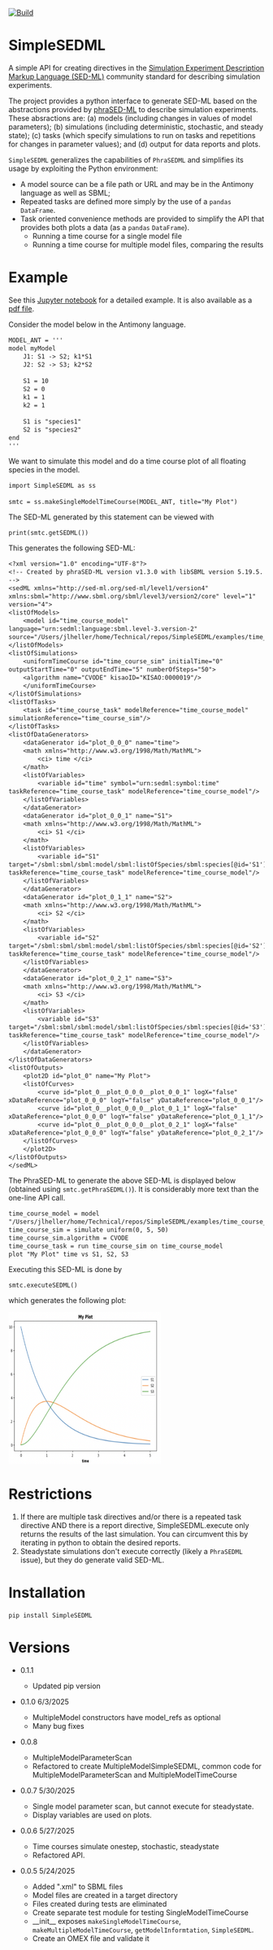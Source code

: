 [![Build](https://github.com/sys-bio/SimpleSEDML/actions/workflows/github-actions.yml/badge.svg)](https://github.com/sys-bio/SimpleSBML/actions/workflows/github-actions.yml)

# SimpleSEDML
A simple API for creating directives in the [Simulation Experiment Description Markup Language (SED-ML)](https://sed-ml.org/) community standard for describing simulation experiments.

The project provides a python interface to generate SED-ML based on the abstractions provided by [phraSED-ML](https://pmc.ncbi.nlm.nih.gov/articles/PMC5313123/pdf/nihms846540.pdf) to describe simulation experiments. These absractions are: (a) models (including changes in values of model parameters);
(b) simulations (including deterministic, stochastic, and steady state);
(c) tasks (which specify simulations to run on tasks and repetitions for changes in parameter values);
and (d) output for data reports and plots.

``SimpleSEDML`` generalizes the capabilities of ``PhraSEDML`` and simplifies its usage by exploiting the Python environment:

* A model source can be a file path or URL and may be in the Antimony language as well as SBML;
* Repeated tasks are defined more simply by the use of a ``pandas`` ``DataFrame``.
* Task oriented convenience methods are provided to simplify the API that provides both plots a data (as a ``pandas`` ``DataFrame``).
    * Running a time course for a single model file
    * Running a time course for multiple model files, comparing the results
  
# Example

See this [Jupyter notebook](https://github.com/sys-bio/SimpleSEDML/blob/main/examples/usage_examples.ipynb) for a detailed example. It is also available as
a [pdf file](https://github.com/sys-bio/SimpleSEDML/blob/main/examples/vingnette.pdf).

Consider the model below in the Antimony language.

    MODEL_ANT = '''
    model myModel
        J1: S1 -> S2; k1*S1
        J2: S2 -> S3; k2*S2
        
        S1 = 10
        S2 = 0
        k1 = 1
        k2 = 1

        S1 is "species1"
        S2 is "species2"
    end
    '''


We want to simulate this model and do a time course plot of all floating species in the model.

    import SimpleSEDML as ss

    smtc = ss.makeSingleModelTimeCourse(MODEL_ANT, title="My Plot")

The SED-ML generated by this statement can be viewed with

    print(smtc.getSEDML())

This generates the following SED-ML:

    <?xml version="1.0" encoding="UTF-8"?>
    <!-- Created by phraSED-ML version v1.3.0 with libSBML version 5.19.5. -->
    <sedML xmlns="http://sed-ml.org/sed-ml/level1/version4" xmlns:sbml="http://www.sbml.org/sbml/level3/version2/core" level="1" version="4">
    <listOfModels>
        <model id="time_course_model" language="urn:sedml:language:sbml.level-3.version-2" source="/Users/jlheller/home/Technical/repos/SimpleSEDML/examples/time_course_model"/>
    </listOfModels>
    <listOfSimulations>
        <uniformTimeCourse id="time_course_sim" initialTime="0" outputStartTime="0" outputEndTime="5" numberOfSteps="50">
        <algorithm name="CVODE" kisaoID="KISAO:0000019"/>
        </uniformTimeCourse>
    </listOfSimulations>
    <listOfTasks>
        <task id="time_course_task" modelReference="time_course_model" simulationReference="time_course_sim"/>
    </listOfTasks>
    <listOfDataGenerators>
        <dataGenerator id="plot_0_0_0" name="time">
        <math xmlns="http://www.w3.org/1998/Math/MathML">
            <ci> time </ci>
        </math>
        <listOfVariables>
            <variable id="time" symbol="urn:sedml:symbol:time" taskReference="time_course_task" modelReference="time_course_model"/>
        </listOfVariables>
        </dataGenerator>
        <dataGenerator id="plot_0_0_1" name="S1">
        <math xmlns="http://www.w3.org/1998/Math/MathML">
            <ci> S1 </ci>
        </math>
        <listOfVariables>
            <variable id="S1" target="/sbml:sbml/sbml:model/sbml:listOfSpecies/sbml:species[@id='S1']" taskReference="time_course_task" modelReference="time_course_model"/>
        </listOfVariables>
        </dataGenerator>
        <dataGenerator id="plot_0_1_1" name="S2">
        <math xmlns="http://www.w3.org/1998/Math/MathML">
            <ci> S2 </ci>
        </math>
        <listOfVariables>
            <variable id="S2" target="/sbml:sbml/sbml:model/sbml:listOfSpecies/sbml:species[@id='S2']" taskReference="time_course_task" modelReference="time_course_model"/>
        </listOfVariables>
        </dataGenerator>
        <dataGenerator id="plot_0_2_1" name="S3">
        <math xmlns="http://www.w3.org/1998/Math/MathML">
            <ci> S3 </ci>
        </math>
        <listOfVariables>
            <variable id="S3" target="/sbml:sbml/sbml:model/sbml:listOfSpecies/sbml:species[@id='S3']" taskReference="time_course_task" modelReference="time_course_model"/>
        </listOfVariables>
        </dataGenerator>
    </listOfDataGenerators>
    <listOfOutputs>
        <plot2D id="plot_0" name="My Plot">
        <listOfCurves>
            <curve id="plot_0__plot_0_0_0__plot_0_0_1" logX="false" xDataReference="plot_0_0_0" logY="false" yDataReference="plot_0_0_1"/>
            <curve id="plot_0__plot_0_0_0__plot_0_1_1" logX="false" xDataReference="plot_0_0_0" logY="false" yDataReference="plot_0_1_1"/>
            <curve id="plot_0__plot_0_0_0__plot_0_2_1" logX="false" xDataReference="plot_0_0_0" logY="false" yDataReference="plot_0_2_1"/>
        </listOfCurves>
        </plot2D>
    </listOfOutputs>
    </sedML>

The PhraSED-ML to generate the above SED-ML is displayed below (obtained using ``smtc.getPhraSEDML()``). It is considerably more text than the one-line API call.

    time_course_model = model "/Users/jlheller/home/Technical/repos/SimpleSEDML/examples/time_course_model" 
    time_course_sim = simulate uniform(0, 5, 50)
    time_course_sim.algorithm = CVODE
    time_course_task = run time_course_sim on time_course_model
    plot "My Plot" time vs S1, S2, S3

Executing this SED-ML is done by

    smtc.executeSEDML()

which generates the following plot:

<img src="examples/simple_sedml_plot.png" style="width:300px;height:300px;">

# Restrictions
1. If there are multiple task directives and/or there is a repeated task directive AND there is a report directive, SimpleSEDML.execute only returns the results of the last simulation. You can circumvent this by iterating in python to obtain the desired reports.
2. Steadystate simulations don't execute correctly (likely a ``PhraSEDML`` issue), but they do generate valid SED-ML.

# Installation

    pip install SimpleSEDML

# Versions
* 0.1.1
    * Updated pip version

* 0.1.0  6/3/2025
    * MultipleModel constructors have model_refs as optional
    * Many bug fixes

* 0.0.8
    * MultipleModelParameterScan
    * Refactored to create MultipleModelSimpleSEDML, common code for
      MultipleModelParameterScan and MultipleModelTimeCourse

* 0.0.7 5/30/2025
    * Single model parameter scan, but cannot execute for steadystate.
    * Display variables are used on plots.

* 0.0.6  5/27/2025
    * Time courses simulate onestep, stochastic, steadystate
    * Refactored API.

* 0.0.5 5/24/2025
    * Added ".xml" to SBML files
    * Model files are created in a target directory
    * Files created during tests are eliminated
    * Create separate test module for testing SingleModelTimeCourse
    * \_\_init\_\_ exposes ``makeSingleModelTimeCourse``, ``makeMultipleModelTimeCourse``, ``getModelInformtation``, ``SimpleSEDML``.
    * Create an OMEX file and validate it
